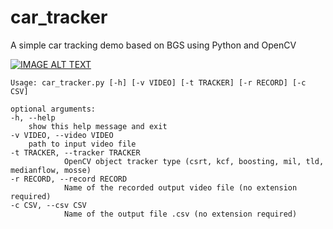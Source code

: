 # car_tracker
A simple car tracking demo based on BGS using Python and OpenCV



[![IMAGE ALT TEXT](http://img.youtube.com/vi/ePGB30Ha4Zk/0.jpg)](https://www.youtube.com/watch?v=ePGB30Ha4Zk "Car Tracking using Python and OpenCV")



    Usage: car_tracker.py [-h] [-v VIDEO] [-t TRACKER] [-r RECORD] [-c CSV]
    
    optional arguments:   
    -h, --help
		show this help message and exit   
    -v VIDEO, --video VIDEO 
		path to input video file   
    -t TRACKER, --tracker TRACKER
                OpenCV object tracker type (csrt, kcf, boosting, mil, tld, medianflow, mosse)   
    -r RECORD, --record RECORD
                Name of the recorded output video file (no extension required)   
    -c CSV, --csv CSV     
                Name of the output file .csv (no extension required)
